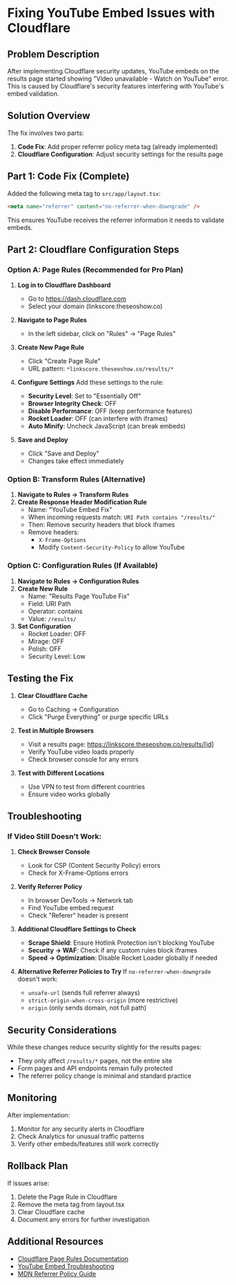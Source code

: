 # Fixing YouTube Embed Issues with Cloudflare

## Problem Description
After implementing Cloudflare security updates, YouTube embeds on the results page started showing "Video unavailable - Watch on YouTube" error. This is caused by Cloudflare's security features interfering with YouTube's embed validation.

## Solution Overview
The fix involves two parts:
1. **Code Fix**: Add proper referrer policy meta tag (already implemented)
2. **Cloudflare Configuration**: Adjust security settings for the results page

## Part 1: Code Fix (Complete)
Added the following meta tag to `src/app/layout.tsx`:
```html
<meta name="referrer" content="no-referrer-when-downgrade" />
```

This ensures YouTube receives the referrer information it needs to validate embeds.

## Part 2: Cloudflare Configuration Steps

### Option A: Page Rules (Recommended for Pro Plan)

1. **Log in to Cloudflare Dashboard**
   - Go to https://dash.cloudflare.com
   - Select your domain (linkscore.theseoshow.co)

2. **Navigate to Page Rules**
   - In the left sidebar, click on "Rules" → "Page Rules"

3. **Create New Page Rule**
   - Click "Create Page Rule"
   - URL pattern: `*linkscore.theseoshow.co/results/*`
   
4. **Configure Settings**
   Add these settings to the rule:
   - **Security Level**: Set to "Essentially Off"
   - **Browser Integrity Check**: OFF
   - **Disable Performance**: OFF (keep performance features)
   - **Rocket Loader**: OFF (can interfere with iframes)
   - **Auto Minify**: Uncheck JavaScript (can break embeds)

5. **Save and Deploy**
   - Click "Save and Deploy"
   - Changes take effect immediately

### Option B: Transform Rules (Alternative)

1. **Navigate to Rules → Transform Rules**
2. **Create Response Header Modification Rule**
   - Name: "YouTube Embed Fix"
   - When incoming requests match: `URI Path contains "/results/"`
   - Then: Remove security headers that block iframes
   - Remove headers:
     - `X-Frame-Options`
     - Modify `Content-Security-Policy` to allow YouTube

### Option C: Configuration Rules (If Available)

1. **Navigate to Rules → Configuration Rules**
2. **Create New Rule**
   - Name: "Results Page YouTube Fix"
   - Field: URI Path
   - Operator: contains
   - Value: `/results/`
3. **Set Configuration**
   - Rocket Loader: OFF
   - Mirage: OFF
   - Polish: OFF
   - Security Level: Low

## Testing the Fix

1. **Clear Cloudflare Cache**
   - Go to Caching → Configuration
   - Click "Purge Everything" or purge specific URLs

2. **Test in Multiple Browsers**
   - Visit a results page: https://linkscore.theseoshow.co/results/[id]
   - Verify YouTube video loads properly
   - Check browser console for any errors

3. **Test with Different Locations**
   - Use VPN to test from different countries
   - Ensure video works globally

## Troubleshooting

### If Video Still Doesn't Work:

1. **Check Browser Console**
   - Look for CSP (Content Security Policy) errors
   - Check for X-Frame-Options errors

2. **Verify Referrer Policy**
   - In browser DevTools → Network tab
   - Find YouTube embed request
   - Check "Referer" header is present

3. **Additional Cloudflare Settings to Check**
   - **Scrape Shield**: Ensure Hotlink Protection isn't blocking YouTube
   - **Security → WAF**: Check if any custom rules block iframes
   - **Speed → Optimization**: Disable Rocket Loader globally if needed

4. **Alternative Referrer Policies to Try**
   If `no-referrer-when-downgrade` doesn't work:
   - `unsafe-url` (sends full referrer always)
   - `strict-origin-when-cross-origin` (more restrictive)
   - `origin` (only sends domain, not full path)

## Security Considerations

While these changes reduce security slightly for the results pages:
- They only affect `/results/*` pages, not the entire site
- Form pages and API endpoints remain fully protected
- The referrer policy change is minimal and standard practice

## Monitoring

After implementation:
1. Monitor for any security alerts in Cloudflare
2. Check Analytics for unusual traffic patterns
3. Verify other embeds/features still work correctly

## Rollback Plan

If issues arise:
1. Delete the Page Rule in Cloudflare
2. Remove the meta tag from layout.tsx
3. Clear Cloudflare cache
4. Document any errors for further investigation

## Additional Resources

- [Cloudflare Page Rules Documentation](https://developers.cloudflare.com/support/page-rules/)
- [YouTube Embed Troubleshooting](https://support.google.com/youtube/answer/171780)
- [MDN Referrer Policy Guide](https://developer.mozilla.org/en-US/docs/Web/HTTP/Headers/Referrer-Policy) 